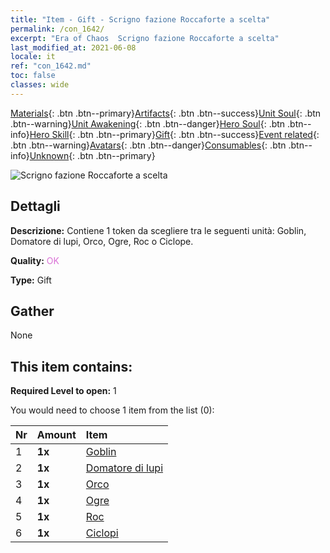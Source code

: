 ```yaml
---
title: "Item - Gift - Scrigno fazione Roccaforte a scelta"
permalink: /con_1642/
excerpt: "Era of Chaos  Scrigno fazione Roccaforte a scelta"
last_modified_at: 2021-06-08
locale: it
ref: "con_1642.md"
toc: false
classes: wide
---
```

 [Materials](/ItemsIT/){: .btn .btn--primary}[Artifacts](/ItemsIT/Artifacts/){: .btn .btn--success}[Unit Soul](/ItemsIT/UnitSoul/){: .btn .btn--warning}[Unit Awakening](/ItemsIT/UnitAwakening/){: .btn .btn--danger}[Hero Soul](/ItemsIT/HeroSoul/){: .btn .btn--info}[Hero Skill](/ItemsIT/HeroSkill/){: .btn .btn--primary}[Gift](/ItemsIT/Gift/){: .btn .btn--success}[Event related](/ItemsIT/Events/){: .btn .btn--warning}[Avatars](/ItemsIT/Avatars/){: .btn .btn--danger}[Consumables](/ItemsIT/Consumables/){: .btn .btn--info}[Unknown](/ItemsIT/Unknown/){: .btn .btn--primary}

 ![Scrigno fazione Roccaforte a scelta](/images/t/i_907258.png)

## Dettagli
 **Descrizione:** Contiene 1 token da scegliere tra le seguenti unità: Goblin, Domatore di lupi, Orco, Ogre, Roc o Ciclope.

 **Quality:** <span style="color: #DA70D6">OK</span>

 **Type:** Gift

## Gather

  None

## This item contains:

 **Required Level to open:** 1

 You would need to choose 1 item from the list (0):

  | Nr | Amount |     Item    |
  |:---|:-------|:------------|
  | 1 |  **1x** | [Goblin](/ItemsIT/unt_217/) |  | 
  | 2 |  **1x** | [Domatore di lupi](/ItemsIT/unt_218/) |  | 
  | 3 |  **1x** | [Orco](/ItemsIT/unt_219/) |  | 
  | 4 |  **1x** | [Ogre](/ItemsIT/unt_220/) |  | 
  | 5 |  **1x** | [Roc](/ItemsIT/unt_221/) |  | 
  | 6 |  **1x** | [Ciclopi](/ItemsIT/unt_222/) |  | 
